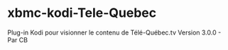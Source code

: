 # xbmc-kodi-Tele-Quebec
Plug-in Kodi pour visionner le contenu de Télé-Québec.tv
Version 3.0.0 - Par CB
